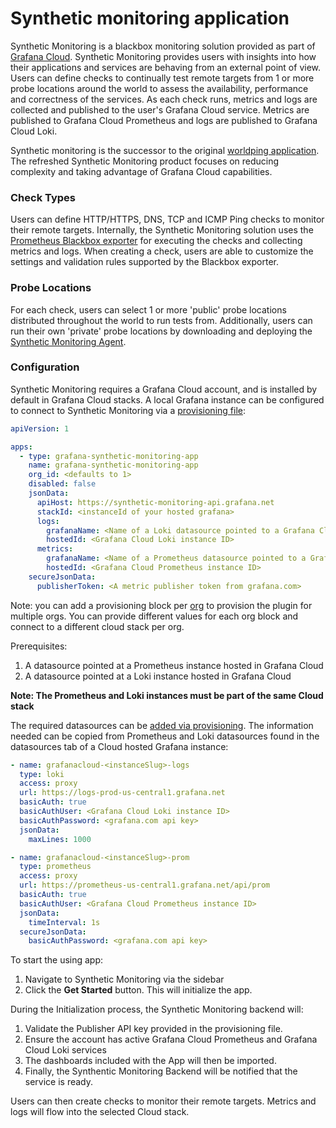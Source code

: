 # Synthetic monitoring application

Synthetic Monitoring is a blackbox monitoring solution provided as part of [Grafana Cloud](https://grafana.com/products/cloud/).
Synthetic Monitoring provides users with insights into how their applications and services are behaving from an external point of view.
Users can define checks to continually test remote targets from 1 or more probe locations around the world to assess the availability, performance and correctness of the services. As each check runs, metrics and logs are collected and published to the user's Grafana Cloud service. Metrics are published to Grafana Cloud Prometheus and logs are published to Grafana Cloud Loki.

Synthetic monitoring is the successor to the original [worldping application](https://grafana.net/plugins/raintank-worldping-app).
The refreshed Synthetic Monitoring product focuses on reducing complexity and taking advantage of Grafana Cloud capabilities.

### Check Types

Users can define HTTP/HTTPS, DNS, TCP and ICMP Ping checks to monitor their remote targets. Internally, the Synthetic Monitoring solution uses the [Prometheus Blackbox exporter](https://github.com/prometheus/blackbox_exporter) for executing the checks and collecting metrics and logs. When creating a check, users are able to customize the settings and validation rules supported by the Blackbox exporter.

### Probe Locations

For each check, users can select 1 or more 'public' probe locations distributed throughout the world to run tests from. Additionally, users can run their own 'private' probe locations by downloading and deploying the [Synthetic Monitoring Agent](https://github.com/grafana/synthetic-monitoring-agent).

### Configuration

Synthetic Monitoring requires a Grafana Cloud account, and is installed by default in Grafana Cloud stacks. A local Grafana instance can be configured to connect to Synthetic Monitoring via a [provisioning file](https://grafana.com/docs/grafana/latest/administration/provisioning/#plugins):

```yaml
apiVersion: 1

apps:
  - type: grafana-synthetic-monitoring-app
    name: grafana-synthetic-monitoring-app
    org_id: <defaults to 1>
    disabled: false
    jsonData:
      apiHost: https://synthetic-monitoring-api.grafana.net
      stackId: <instanceId of your hosted grafana>
      logs:
        grafanaName: <Name of a Loki datasource pointed to a Grafana Cloud Loki instance>
        hostedId: <Grafana Cloud Loki instance ID>
      metrics:
        grafanaName: <Name of a Prometheus datasource pointed to a Grafana Cloud Prometheus instance>
        hostedId: <Grafana Cloud Prometheus instance ID>
    secureJsonData:
      publisherToken: <A metric publisher token from grafana.com>
```

Note: you can add a provisioning block per [org](https://grafana.com/docs/grafana/latest/manage-users/server-admin/server-admin-manage-orgs/) to provision the plugin for multiple orgs. You can provide different values for each org block and connect to a different cloud stack per org.

Prerequisites:

1. A datasource pointed at a Prometheus instance hosted in Grafana Cloud
2. A datasource pointed at a Loki instance hosted in Grafana Cloud

**Note: The Prometheus and Loki instances must be part of the same Cloud stack**

The required datasources can be [added via provisioning](https://grafana.com/docs/grafana/latest/administration/provisioning/#data-sources). The information needed can be copied from Prometheus and Loki datasources found in the datasources tab of a Cloud hosted Grafana instance:

```yaml
- name: grafanacloud-<instanceSlug>-logs
  type: loki
  access: proxy
  url: https://logs-prod-us-central1.grafana.net
  basicAuth: true
  basicAuthUser: <Grafana Cloud Loki instance ID>
  basicAuthPassword: <grafana.com api key>
  jsonData:
    maxLines: 1000

- name: grafanacloud-<instanceSlug>-prom
  type: prometheus
  access: proxy
  url: https://prometheus-us-central1.grafana.net/api/prom
  basicAuth: true
  basicAuthUser: <Grafana Cloud Prometheus instance ID>
  jsonData:
    timeInterval: 1s
  secureJsonData:
    basicAuthPassword: <grafana.com api key>
```

To start the using app:

1. Navigate to Synthetic Monitoring via the sidebar
2. Click the **Get Started** button. This will initialize the app.

During the Initialization process, the Synthetic Monitoring backend will:

1. Validate the Publisher API key provided in the provisioning file.
2. Ensure the account has active Grafana Cloud Prometheus and Grafana Cloud Loki services
3. The dashboards included with the App will then be imported.
4. Finally, the Synthentic Monitoring Backend will be notified that the service is ready.

Users can then create checks to monitor their remote targets. Metrics and logs will flow into the selected Cloud stack.
